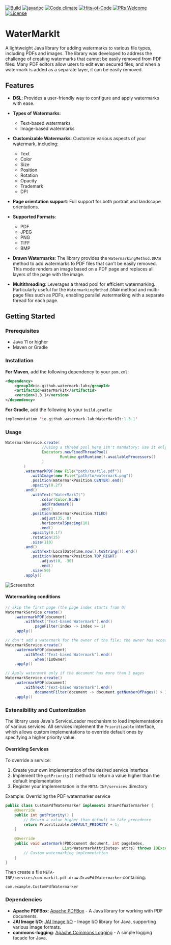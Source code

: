 [![Build](https://github.com/OlegCheban/WaterMarkIt/actions/workflows/mvn.yml/badge.svg)](https://github.com/OlegCheban/WaterMarkIt/actions/workflows/mvn.yml)
[![javadoc](https://img.shields.io/badge/javadoc-1.3.1-brightgreen.svg)](https://javadoc.io/doc/io.github.watermark-lab/WaterMarkIt/latest/index.html)
[![Code climate](https://api.codeclimate.com/v1/badges/0cd17315421a1bec3587/maintainability)](https://codeclimate.com/github/OlegCheban/WaterMarkIt/maintainability)
[![Hits-of-Code](https://hitsofcode.com/github/OlegCheban/WaterMarkIt?branch=master)](https://hitsofcode.com/github/OlegCheban/WaterMarkIt/view?branch=master)
[![PRs Welcome](https://img.shields.io/badge/PRs-welcome-brightgreen.svg?style=flat-square)](https://makeapullrequest.com)
[![License](https://img.shields.io/badge/license-MIT-green.svg)](https://github.com/OlegCheban/WaterMarkIt/blob/master/LICENSE)
# WaterMarkIt

A lightweight Java library for adding watermarks to various file types, including PDFs and images. The library was developed to address the challenge of creating watermarks that cannot be easily removed from PDF files. Many PDF editors allow users to edit even secured files, and when a watermark is added as a separate layer, it can be easily removed.  

## Features

- **DSL**: Provides a user-friendly way to configure and apply watermarks with ease.

- **Types of Watermarks**:
  - Text-based watermarks
  - Image-based watermarks

- **Customizable Watermarks**: Customize various aspects of your watermark, including:
  - Text
  - Color
  - Size
  - Position
  - Rotation
  - Opacity
  - Trademark
  - DPI

- **Page orientation support**: Full support for both portrait and landscape orientations.

- **Supported Formats**:
  - PDF
  - JPEG
  - PNG
  - TIFF
  - BMP
 
- **Drawn Watermarks**: The library provides the `WatermarkingMethod.DRAW` method to add watermarks to PDF files that can't be easily removed. This mode renders an image based on a PDF page and replaces all layers of the page with the image.

- **Multithreading**: Leverages a thread pool for efficient watermarking. Particularly useful for the `WatermarkingMethod.DRAW` method and multi-page files such as PDFs, enabling parallel watermarking with a separate thread for each page.

## Getting Started

### Prerequisites

- Java 11 or higher
- Maven or Gradle

### Installation

**For Maven**, add the following dependency to your `pom.xml`:

```xml
<dependency>
    <groupId>io.github.watermark-lab</groupId>
    <artifactId>WaterMarkIt</artifactId>
    <version>1.3.1</version>
</dependency>
```

**For Gradle**, add the following to your `build.gradle`:
```kotlin
implementation 'io.github.watermark-lab:WaterMarkIt:1.3.1'
```

### Usage

```java
WatermarkService.create(
                //using a thread pool here isn't mandatory; use it only when necessary
                Executors.newFixedThreadPool(
                        Runtime.getRuntime().availableProcessors()
                )
        )
        .watermarkPDF(new File("path/to/file.pdf"))
           .withImage(new File("path/to/watermark.png"))
           .position(WatermarkPosition.CENTER).end()
           .opacity(0.2f)
        .and()
           .withText("WaterMarkIt")
               .color(Color.BLUE)
               .addTrademark()
               .end()           
           .position(WatermarkPosition.TILED)
               .adjust(35, 0)
               .horizontalSpacing(10)
               .end()
           .opacity(0.1f)
           .rotation(25)
           .size(110)
        .and()
           .withText(LocalDateTime.now().toString()).end()
           .position(WatermarkPosition.TOP_RIGHT)
               .adjust(0, -30)
               .end()
           .size(50)
        .apply()
```
![Screenshot](https://github.com/user-attachments/assets/5d573ee8-ddf3-4204-8c33-502099bb39eb)

#### Watermarking conditions 
```java
// skip the first page (the page index starts from 0)
WatermarkService.create()
    .watermarkPDF(document)
        .withText("Text-based Watermark").end()
            .pageFilter(index -> index >= 1)
    .apply()
```

```java
// don't add a watermark for the owner of the file; the owner has access to the original file.
WatermarkService.create()
    .watermarkPDF(document)
        .withText("Text-based Watermark").end()
            .when(!isOwner)
    .apply()
```

```java
// Apply watermark only if the document has more than 3 pages
WatermarkService.create()
    .watermarkPDF(document)
        .withText("Text-based Watermark").end()
            .documentFilter(document -> document.getNumberOfPages() > 3)
    .apply()  
```

### Extensibility and Customization

The library uses Java's ServiceLoader mechanism to load implementations of various services. All services implement the `Prioritizable` interface, which allows custom implementations to override default ones by specifying a higher priority value.

#### Overriding Services
To override a service:
1. Create your own implementation of the desired service interface
2. Implement the `getPriority()` method to return a value higher than the default implementation
3. Register your implementation in the `META-INF/services` directory

Example: Overriding the PDF watermarker service

```java
public class CustomPdfWatermarker implements DrawPdfWatermarker {
    @Override
    public int getPriority() {
        // Return a value higher than default to take precedence
        return Prioritizable.DEFAULT_PRIORITY + 1;
    }
    
    @Override
    public void watermark(PDDocument document, int pageIndex, 
                         List<WatermarkAttributes> attrs) throws IOException {
        // Custom watermarking implementation
    }
}
```

Then create a file `META-INF/services/com.markit.pdf.draw.DrawPdfWatermarker` containing:
```
com.example.CustomPdfWatermarker
```

### Dependencies 
- **Apache PDFBox**: [Apache PDFBox](https://pdfbox.apache.org/) - A Java library for working with PDF documents.
- **JAI Image I/O**: [JAI Image I/O](https://github.com/jai-imageio/jai-imageio-core) - Image I/O library for Java, supporting various image formats.
- **commons-logging**: [Apache Commons Logging](https://commons.apache.org/proper/commons-logging/) - A simple logging facade for Java.
